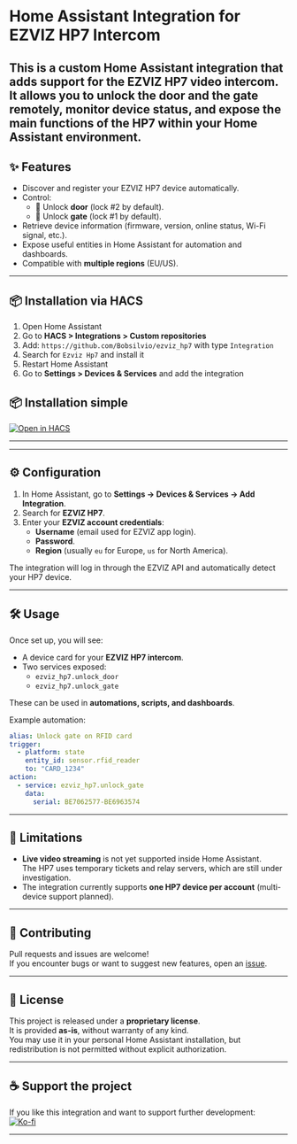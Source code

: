 # Home Assistant Integration for EZVIZ HP7 Intercom

This is a **custom Home Assistant integration** that adds support for the **EZVIZ HP7 video intercom**.  
It allows you to **unlock the door and the gate remotely**, monitor device status, and expose the main functions of the HP7 within your Home Assistant environment.
---

## ✨ Features

- Discover and register your EZVIZ HP7 device automatically.
- Control:
  - 🔑 Unlock **door** (lock #2 by default).
  - 🚪 Unlock **gate** (lock #1 by default).
- Retrieve device information (firmware, version, online status, Wi-Fi signal, etc.).
- Expose useful entities in Home Assistant for automation and dashboards.
- Compatible with **multiple regions** (EU/US).

---

## 📦 Installation via HACS

1. Open Home Assistant  
2. Go to **HACS > Integrations > Custom repositories**  
3. Add: `https://github.com/Bobsilvio/ezviz_hp7` with type `Integration`  
4. Search for `Ezviz Hp7` and install it  
5. Restart Home Assistant  
6. Go to **Settings > Devices & Services** and add the integration

## 📦 Installation simple
[![Open in HACS](https://my.home-assistant.io/badges/hacs_repository.svg)](https://my.home-assistant.io/redirect/hacs_repository/?owner=bobsilvio&repository=ezviz_hp7&category=integration)

---

---

## ⚙️ Configuration

1. In Home Assistant, go to **Settings → Devices & Services → Add Integration**.
2. Search for **EZVIZ HP7**.
3. Enter your **EZVIZ account credentials**:
   - **Username** (email used for EZVIZ app login).
   - **Password**.
   - **Region** (usually `eu` for Europe, `us` for North America).

The integration will log in through the EZVIZ API and automatically detect your HP7 device.

---

## 🛠 Usage

Once set up, you will see:
- A device card for your **EZVIZ HP7 intercom**.
- Two services exposed:
  - `ezviz_hp7.unlock_door`
  - `ezviz_hp7.unlock_gate`

These can be used in **automations, scripts, and dashboards**.

Example automation:
```yaml
alias: Unlock gate on RFID card
trigger:
  - platform: state
    entity_id: sensor.rfid_reader
    to: "CARD_1234"
action:
  - service: ezviz_hp7.unlock_gate
    data:
      serial: BE7062577-BE6963574
```

---

## 🚧 Limitations

- **Live video streaming** is not yet supported inside Home Assistant.  
  The HP7 uses temporary tickets and relay servers, which are still under investigation.
- The integration currently supports **one HP7 device per account** (multi-device support planned).

---

## 🤝 Contributing

Pull requests and issues are welcome!  
If you encounter bugs or want to suggest new features, open an [issue](../../issues).

---

## 📜 License

This project is released under a **proprietary license**.  
It is provided **as-is**, without warranty of any kind.  
You may use it in your personal Home Assistant installation, but redistribution is not permitted without explicit authorization.

---

## ☕ Support the project

If you like this integration and want to support further development:  
[![Ko-fi](https://ko-fi.com/img/githubbutton_sm.svg)](https://ko-fi.com/silviosmart )

---
